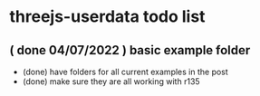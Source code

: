 # threejs-userdata todo list

## ( done 04/07/2022 ) basic example folder
* (done) have folders for all current examples in the post
* (done) make sure they are all working with r135